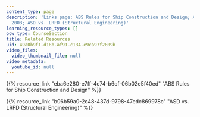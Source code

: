 ```yaml
---
content_type: page
description: 'Links page: ABS Rules for Ship Construction and Design; ABS Rules Steel
  2003; ASD vs. LRFD (Structural Engineering)'
learning_resource_types: []
ocw_type: CourseSection
title: Related Resources
uid: 49a0b9f1-d18b-af91-c134-e9ca97f2809b
video_files:
  video_thumbnail_file: null
video_metadata:
  youtube_id: null
---
```


{{% resource_link "eba6e280-e7ff-4c74-b6cf-06b02e5f40ed" "ABS Rules for Ship Construction and Design" %}}

{{% resource_link "b06b59a0-2c48-437d-9798-47edc869978c" "ASD vs. LRFD (Structural Engineering)" %}}